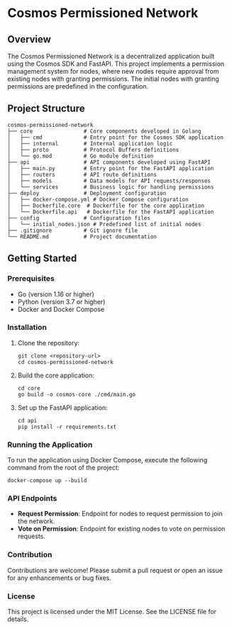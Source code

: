 # Cosmos Permissioned Network

## Overview
The Cosmos Permissioned Network is a decentralized application built using the Cosmos SDK and FastAPI. This project implements a permission management system for nodes, where new nodes require approval from existing nodes with granting permissions. The initial nodes with granting permissions are predefined in the configuration.

## Project Structure
```
cosmos-permissioned-network
├── core                # Core components developed in Golang
│   ├── cmd             # Entry point for the Cosmos SDK application
│   ├── internal        # Internal application logic
│   ├── proto           # Protocol Buffers definitions
│   └── go.mod          # Go module definition
├── api                 # API components developed using FastAPI
│   ├── main.py         # Entry point for the FastAPI application
│   ├── routers         # API route definitions
│   ├── models          # Data models for API requests/responses
│   └── services        # Business logic for handling permissions
├── deploy              # Deployment configuration
│   ├── docker-compose.yml # Docker Compose configuration
│   ├── Dockerfile.core  # Dockerfile for the core application
│   └── Dockerfile.api   # Dockerfile for the FastAPI application
├── config              # Configuration files
│   └── initial_nodes.json # Predefined list of initial nodes
├── .gitignore          # Git ignore file
└── README.md           # Project documentation
```

## Getting Started

### Prerequisites
- Go (version 1.16 or higher)
- Python (version 3.7 or higher)
- Docker and Docker Compose

### Installation

1. Clone the repository:
   ```
   git clone <repository-url>
   cd cosmos-permissioned-network
   ```

2. Build the core application:
   ```
   cd core
   go build -o cosmos-core ./cmd/main.go
   ```

3. Set up the FastAPI application:
   ```
   cd api
   pip install -r requirements.txt
   ```

### Running the Application

To run the application using Docker Compose, execute the following command from the root of the project:
```
docker-compose up --build
```

### API Endpoints
- **Request Permission**: Endpoint for nodes to request permission to join the network.
- **Vote on Permission**: Endpoint for existing nodes to vote on permission requests.

### Contribution
Contributions are welcome! Please submit a pull request or open an issue for any enhancements or bug fixes.

### License
This project is licensed under the MIT License. See the LICENSE file for details.